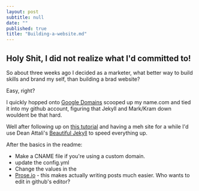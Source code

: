 ```yaml
---
layout: post
subtitle: null
date: ""
published: true
title: "Building-a-website.md"
---
```


## Holy Shit, I did not realize what I'd committed to!

So about three weeks ago I decided as a marketer, what better way to build skills and brand my self, than building a brad website?

Easy, right?

I quickly hopped onto [Google Domains](domains.google.com) scooped up my name.com and tied it into my github account, figuring that Jekyll and Mark/Kram down wouldent be that hard. 

Well after following up on [this tutorial](http://jmcglone.com/guides/github-pages/) and having a meh site for a while I'd use Dean Attali's [Beautiful Jekyll](http://deanattali.com/beautiful-jekyll/) to speed everything up.

After the basics in the readme:
- Make a CNAME file if you're using a custom domain.
- update the config.yml
- Change the values in the 
- [Prose.io](prose.io) - this makes actually writing posts much easier. Who wants to edit in github's editor?



